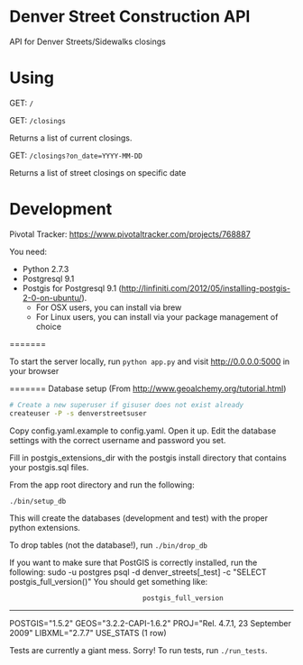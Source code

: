 Denver Street Construction API
==============

API for Denver Streets/Sidewalks closings

Using
==============

GET: `/`

GET: `/closings`

Returns a list of current closings.

GET: `/closings?on_date=YYYY-MM-DD`

Returns a list of street closings on specific date

Development
==============
Pivotal Tracker:
https://www.pivotaltracker.com/projects/768887

You need:
* Python 2.7.3
* Postgresql 9.1
* Postgis for Postgresql 9.1 (http://linfiniti.com/2012/05/installing-postgis-2-0-on-ubuntu/). 
  * For OSX users, you can install via brew
  * For Linux users, you can install via your package management of choice
 

=======

To start the server locally, run `python app.py` and visit 
http://0.0.0.0:5000 in your browser

=======
Database setup
(From http://www.geoalchemy.org/tutorial.html)
<!-- sudo su postgres -->

```sh
# Create a new superuser if gisuser does not exist already
createuser -P -s denverstreetsuser
```

Copy config.yaml.example to config.yaml. Open it up.
Edit the database settings with the correct username and password you set.

Fill in postgis_extensions_dir with the postgis install directory that contains your postgis.sql files.

From the app root directory and run the following:
```
./bin/setup_db
```

This will create the databases (development and test) with the proper python extensions. 

To drop tables (not the database!), run ```./bin/drop_db```

If you want to make sure that PostGIS is correctly installed, run the following:
sudo -u postgres psql -d denver_streets[_test] -c "SELECT postgis_full_version()"
You should get something like:

                                     postgis_full_version
------------------------------------------------------------------------------------------------------
POSTGIS="1.5.2" GEOS="3.2.2-CAPI-1.6.2" PROJ="Rel. 4.7.1, 23 September 2009" LIBXML="2.7.7" USE_STATS
(1 row)


Tests are currently a giant mess. Sorry! To run tests, run `./run_tests`. 
